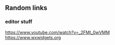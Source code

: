 ## Random links
### editor stuff 
https://www.youtube.com/watch?v=_2FMt_0wVMM  
https://www.wxwidgets.org

